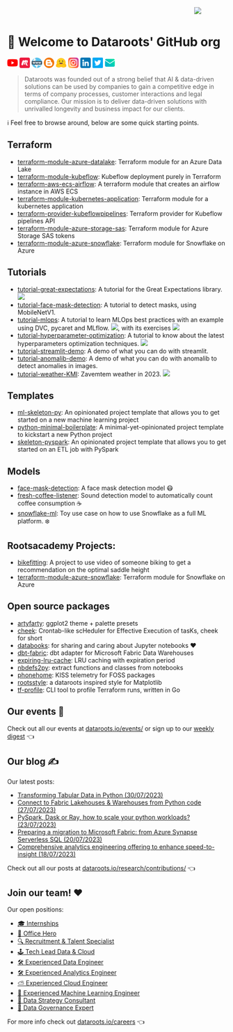 
<img src="https://dataroots.io/rectangle-symbol-rainbow.png" width=74 align="right">
<h1 style="padding-top: 24px">🖖 Welcome to Dataroots' GitHub org</h1>

[![youtube](https://github.com/datarootsio/.github/raw/main/profile/assets/youtube.png)](https://www.youtube.com/c/dataroots)
[![meetup](https://github.com/datarootsio/.github/raw/main/profile/assets/meetup.png)](https://www.meetup.com/rootlabs-x/)
[![web](https://github.com/datarootsio/.github/raw/main/profile/assets/www.png)](https://dataroots.io)
[![blog](https://github.com/datarootsio/.github/raw/main/profile/assets/blogger.png)](https://dataroots.io/research/contributions)
[![hugginface](https://github.com/datarootsio/.github/raw/main/profile/assets/hugginface.png)](https://huggingface.co/dataroots)
[![instagram](https://github.com/datarootsio/.github/raw/main/profile/assets/instagram.png)](https://www.instagram.com/lifeatdataroots/)
[![linkedin](https://github.com/datarootsio/.github/raw/main/profile/assets/linkedin.png)](https://www.linkedin.com/company/dataroots)
[![twitter](https://github.com/datarootsio/.github/raw/main/profile/assets/twitter.png)](https://twitter.com/Datarootsio)
[![email](https://github.com/datarootsio/.github/raw/main/profile/assets/email.png)](mailto:info@dataroots.io)

> Dataroots was founded out of a strong belief that AI & data-driven solutions can be used by companies to gain a competitive edge in terms of company processes, customer interactions and legal compliance. Our mission is to deliver data-driven solutions with unrivalled longevity and business impact for our clients.


ℹ️ Feel free to browse around, below are some quick starting points.

## Terraform

- [terraform-module-azure-datalake](https://github.com/datarootsio/terraform-module-azure-datalake): Terraform module for an Azure Data Lake
- [terraform-module-kubeflow](https://github.com/datarootsio/terraform-module-kubeflow): Kubeflow deployment purely in Terraform
- [terraform-aws-ecs-airflow](https://github.com/datarootsio/terraform-aws-ecs-airflow): A terraform module that creates an airflow instance in AWS ECS
- [terraform-module-kubernetes-application](https://github.com/datarootsio/terraform-module-kubernetes-application): Terraform module for a kubernetes application
- [terraform-provider-kubeflowpipelines](https://github.com/datarootsio/terraform-provider-kubeflowpipelines): Terraform provider for Kubeflow pipelines API
- [terraform-module-azure-storage-sas](https://github.com/datarootsio/terraform-module-azure-storage-sas): Terraform module for Azure Storage SAS tokens
- [terraform-module-azure-snowflake](https://github.com/datarootsio/terraform-module-azure-snowflake): Terraform module for Snowflake on Azure

## Tutorials

- [tutorial-great-expectations](https://github.com/datarootsio/tutorial-great-expectations): A tutorial for the Great Expectations library.
<a href="https://colab.research.google.com/github/datarootsio/tutorial-great-expectations/blob/main/tutorial_great_expectations.ipynb" target="_blank" rel="noopener noreferrer"><img src="https://colab.research.google.com/assets/colab-badge.svg"></a>
- [tutorial-face-mask-detection](https://github.com/datarootsio/tutorial-face-mask-detection): A tutorial to detect masks, using MobileNetV1.
- [tutorial-mlops](https://github.com/datarootsio/tutorial-mlops): A tutorial to learn MLOps best practices with an example using DVC, pycaret and MLflow. <a href="https://colab.research.google.com/github/datarootsio/mlops-workshop/blob/main/notebooks/MLOps_Tutorial.ipynb" target="_blank" rel="noopener noreferrer"><img src="https://colab.research.google.com/assets/colab-badge.svg"></a>, with its exercises <a href="https://colab.research.google.com/github/datarootsio/mlops-workshop/blob/main/notebooks/MLOps_Exercise.ipynb" target="_blank" rel="noopener noreferrer"><img src="https://colab.research.google.com/assets/colab-badge.svg"></a>
- [tutorial-hyperparameter-optimization](https://github.com/datarootsio/tutorial-hyperparameter-optimization): A tutorial to know about the latest hyperparameters optimization techniques. <a href="https://colab.research.google.com/drive/1fNzrF96E-Uhexdd0mFITsp-YpWZ2Mzwa" target="_blank" rel="noopener noreferrer"><img src="https://colab.research.google.com/assets/colab-badge.svg"></a>
- [tutorial-streamlit-demo](https://github.com/datarootsio/tutorial-streamlit-demo): A demo of what you can do with streamlit.
- [tutorial-anomalib-demo](https://github.com/datarootsio/anomalib-demo): A demo of what you can do with anomalib to detect anomalies in images.
- [tutorial-weather-KMI](https://dataroots.io/research/contributions/is-the-wheater-abnormal/): Zavemtem weather in 2023. <a href="https://colab.research.google.com/drive/1lGm8U_TVK0CtbzqgL7FQZpMB6JFk_nM9?usp=sharing" target="_blank" rel="noopener noreferrer"><img src="https://colab.research.google.com/assets/colab-badge.svg"></a>

## Templates

- [ml-skeleton-py](https://github.com/datarootsio/ml-skeleton-py): An opinionated project template that allows you to get started on a new machine learning project
- [python-minimal-boilerplate](https://github.com/datarootsio/python-minimal-boilerplate): A minimal-yet-opinionated project template to kickstart a new Python project
- [skeleton-pyspark](https://github.com/datarootsio/skeleton-pyspark): An opinionated project template that allows you to get started on an ETL job with PySpark

## Models

- [face-mask-detection](https://github.com/datarootsio/face-mask-detection): A face mask detection model 😷
- [fresh-coffee-listener](https://github.com/datarootsio/fresh-coffee-listener): Sound detection model to automatically count coffee consumption ☕️
- [snowflake-ml](https://github.com/datarootsio/snowflake-ml): Toy use case on how to use Snowflake as a full ML platform. ❄️

## Rootsacademy Projects:

- [bikefitting](https://github.com/datarootsio/bikefitting): A project to use video of someone biking to get a recommendation on the optimal saddle height
- [terraform-module-azure-snowflake](https://github.com/datarootsio/terraform-module-azure-snowflake): Terraform module for Snowflake on Azure

## Open source packages

- [artyfarty](https://github.com/datarootsio/artyfarty): ggplot2 theme + palette presets
- [cheek](https://github.com/datarootsio/cheek): Crontab-like scHeduler for Effective Execution of tasKs, cheek for short
- [databooks](https://github.com/datarootsio/databooks): for sharing and caring about Jupyter notebooks ❤️
- [dbt-fabric](https://github.com/datarootsio/dbt-fabric): dbt adapter for Microsoft Fabric Data Warehouses
- [expiring-lru-cache](https://github.com/datarootsio/expiring-lru-cache): LRU caching with expiration period
- [nbdefs2py](https://github.com/datarootsio/nbdefs2py): extract functions and classes from notebooks
- [phonehome](https://github.com/datarootsio/phonehome): KISS telemetry for FOSS packages
- [rootsstyle](https://github.com/datarootsio/rootsstyle): a dataroots inspired style for Matplotlib
- [tf-profile](https://github.com/datarootsio/tf-profile): CLI tool to profile Terraform runs, written in Go

<!-- [[[cog
import os
import cog
from dataroots_profile import eventbrite

cog.out(
    eventbrite.info(key=os.environ["EVENTBRITE_KEY"])
)
]]] -->
## Our events 🍻

Check out all our events at [dataroots.io/events/](https://dataroots.io/events/) or sign up to our [weekly digest](http://eepurl.com/gzXeR5) 👈
<!-- [[[end]]] -->

<!-- [[[cog
import os
import cog
from dataroots_profile import ghost

cog.out(
    ghost.info(key=os.environ["GHOST_KEY"])
)
]]] -->
## Our blog ✍️

Our latest posts:

- [Transforming Tabular Data in Python (30/07/2023)](https://dataroots.io/research/contributions/transforming-tabular-data-in-python)
- [Connect to Fabric Lakehouses & Warehouses from Python code (27/07/2023)](https://dataroots.io/research/contributions/connect-to-fabric-lakehouses-warehouses-from-python-code)
- [PySpark, Dask or Ray, how to scale your python workloads? (23/07/2023)](https://dataroots.io/research/contributions/pyspark-dask-or-ray)
- [Preparing a migration to Microsoft Fabric: from Azure Synapse Serverless SQL (20/07/2023)](https://dataroots.io/research/contributions/preparing-a-migration-to-microsoft-fabric-from-azure-synapse-serverless-sql)
- [Comprehensive analytics engineering offering to enhance speed-to-insight (18/07/2023)](https://dataroots.io/research/contributions/comprehensive-analytics-engineering-offering-to-enhance-speed-to-insight)

Check out all our posts at [dataroots.io/research/contributions/](https://dataroots.io/research/contributions/) 👈
<!-- [[[end]]] -->

<!-- [[[cog
import cog
from dataroots_profile import recruitee

cog.out(
    recruitee.info()
)
]]] -->
## Join our team! ❤️

Our open positions:

- [🎓 Internships](https://careers.dataroots.io/o/internships-leuven-gent)
- [🦸 Office Hero](https://careers.dataroots.io/o/office-hero)
- [🔍 Recruitment & Talent Specialist](https://careers.dataroots.io/o/recruitment-talent-specialist)
- [🕹 Tech Lead Data & Cloud](https://careers.dataroots.io/o/tech-lead-data-cloud)
- [🛠 Experienced Data Engineer](https://careers.dataroots.io/o/experienced-data-engineer-hybrid)
- [🛠 Experienced Analytics Engineer](https://careers.dataroots.io/o/experienced-analytics-engineer)
- [⛅️ Experienced Cloud Engineer](https://careers.dataroots.io/o/experienced-cloud-engineer)
- [🤖  Experienced Machine Learning Engineer](https://careers.dataroots.io/o/experienced-machine-learning-engineer)
- [🤝  Data Strategy Consultant](https://careers.dataroots.io/o/data-strategy-consultant)
- [🤝  Data Governance Expert](https://careers.dataroots.io/o/data-governance-expert-hybrid)

For more info check out [dataroots.io/careers](https://dataroots.io/careers) 👈
<!-- [[[end]]] -->
